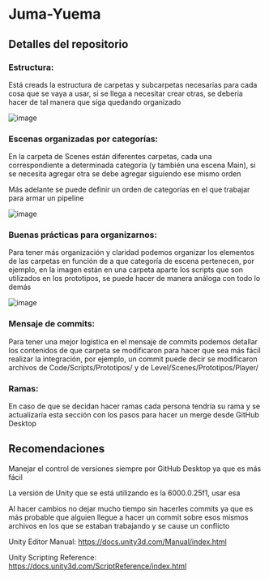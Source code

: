 # **Juma-Yuema**
 
## Detalles del repositorio

### Estructura:

Está creads la estructura de carpetas y subcarpetas necesarias para cada cosa que se vaya a usar, si se llega a necesitar crear otras, se deberia hacer de tal manera que siga quedando organizado

![image](https://github.com/user-attachments/assets/58daf773-78d5-44b2-b99b-478627e1af3c)

### Escenas organizadas por categorías:

En la carpeta de Scenes están diferentes carpetas, cada una correspondiente a determinada categoría (y también una escena Main), si se necesita agregar otra se debe agregar siguiendo ese mismo orden

Más adelante se puede definir un orden de categorías en el que trabajar para armar un pipeline

![image](https://github.com/user-attachments/assets/d2b3f0ee-70ca-4ef2-9b27-8f09a2ecdd1a)


### Buenas prácticas para organizarnos:

Para tener más organización y claridad podemos organizar los elementos de las carpetas en función de a que categoría de escena pertenecen, por ejemplo, en la imagen están en una carpeta aparte los scripts que son utilizados en los prototipos, se puede hacer de manera análoga con todo lo demás

![image](https://github.com/user-attachments/assets/4d25dbf0-3d24-4cc9-9fd3-0b3d54da0434)

### Mensaje de commits:

Para tener una mejor logística en el mensaje de commits podemos detallar los contenidos de que carpeta se modificaron para hacer que sea más fácil realizar la integración, por ejemplo, un commit puede decir se modificaron archivos de Code/Scripts/Prototipos/ y de Level/Scenes/Prototipos/Player/

### Ramas:

En caso de que se decidan hacer ramas cada persona tendría su rama y se actualizaría esta sección con los pasos para hacer un merge desde GitHub Desktop

## Recomendaciones

Manejar el control de versiones siempre por GitHub Desktop ya que es más fácil

La versión de Unity que se está utilizando es la 6000.0.25f1, usar esa

Al hacer cambios no dejar mucho tiempo sin hacerles commits ya que es más probable que alguien llegue a hacer un commit sobre esos mismos archivos en los que se estaban trabajando y se cause un conflicto

Unity Editor Manual: https://docs.unity3d.com/Manual/index.html

Unity Scripting Reference: https://docs.unity3d.com/ScriptReference/index.html
